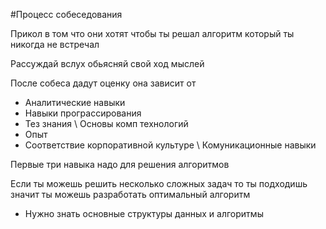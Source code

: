 #Процесс собеседования 

Прикол в том что они хотят чтобы ты решал алгоритм который ты никогда не встречал

Рассуждай вслух обьясняй свой ход мыслей

После собеса дадут оценку она зависит от

* Аналитические навыки
* Навыки програссирования
* Тез знания \ Основы комп технологий
* Опыт
* Соответствие корпоративной культуре \ Комуникационные навыки

Первые три навыка надо для решения алгоритмов

Если ты можешь решить несколько сложных задач то ты подходишь
значит ты можешь разработать оптимальный алгоритм

* Нужно знать основные структуры данных и алгоритмы